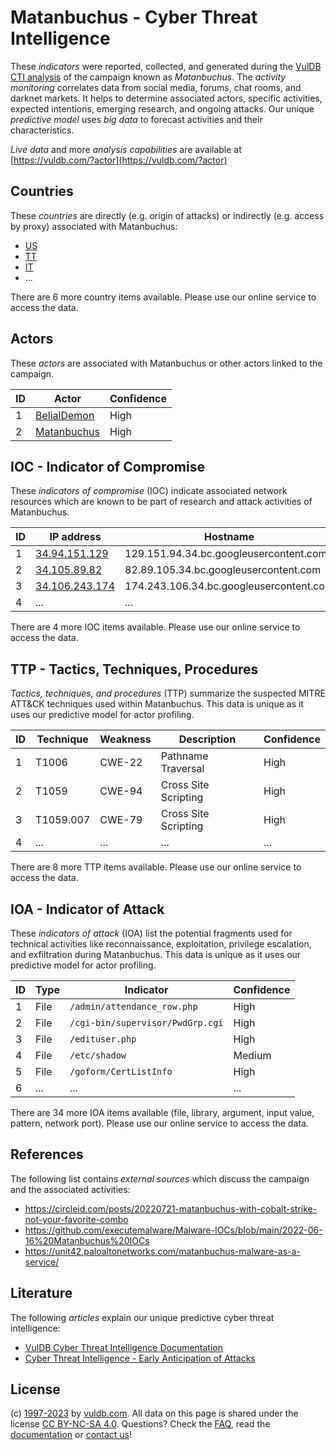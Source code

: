 # Matanbuchus - Cyber Threat Intelligence

These _indicators_ were reported, collected, and generated during the [VulDB CTI analysis](https://vuldb.com/?kb.cti) of the campaign known as _Matanbuchus_. The _activity monitoring_ correlates data from social media, forums, chat rooms, and darknet markets. It helps to determine associated actors, specific activities, expected intentions, emerging research, and ongoing attacks. Our unique _predictive model_ uses _big data_ to forecast activities and their characteristics.

_Live data_ and more _analysis capabilities_ are available at [https://vuldb.com/?actor](https://vuldb.com/?actor)

## Countries

These _countries_ are directly (e.g. origin of attacks) or indirectly (e.g. access by proxy) associated with Matanbuchus:

* [US](https://vuldb.com/?country.us)
* [TT](https://vuldb.com/?country.tt)
* [IT](https://vuldb.com/?country.it)
* ...

There are 6 more country items available. Please use our online service to access the data.

## Actors

These _actors_ are associated with Matanbuchus or other actors linked to the campaign.

ID | Actor | Confidence
-- | ----- | ----------
1 | [BelialDemon](https://vuldb.com/?actor.belialdemon) | High
2 | [Matanbuchus](https://vuldb.com/?actor.matanbuchus) | High

## IOC - Indicator of Compromise

These _indicators of compromise_ (IOC) indicate associated network resources which are known to be part of research and attack activities of Matanbuchus.

ID | IP address | Hostname | Actor | Confidence
-- | ---------- | -------- | ----- | ----------
1 | [34.94.151.129](https://vuldb.com/?ip.34.94.151.129) | 129.151.94.34.bc.googleusercontent.com | [BelialDemon](https://vuldb.com/?actor.belialdemon) | Medium
2 | [34.105.89.82](https://vuldb.com/?ip.34.105.89.82) | 82.89.105.34.bc.googleusercontent.com | [BelialDemon](https://vuldb.com/?actor.belialdemon) | Medium
3 | [34.106.243.174](https://vuldb.com/?ip.34.106.243.174) | 174.243.106.34.bc.googleusercontent.com | [BelialDemon](https://vuldb.com/?actor.belialdemon) | Medium
4 | ... | ... | ... | ...

There are 4 more IOC items available. Please use our online service to access the data.

## TTP - Tactics, Techniques, Procedures

_Tactics, techniques, and procedures_ (TTP) summarize the suspected MITRE ATT&CK techniques used within Matanbuchus. This data is unique as it uses our predictive model for actor profiling.

ID | Technique | Weakness | Description | Confidence
-- | --------- | -------- | ----------- | ----------
1 | T1006 | CWE-22 | Pathname Traversal | High
2 | T1059 | CWE-94 | Cross Site Scripting | High
3 | T1059.007 | CWE-79 | Cross Site Scripting | High
4 | ... | ... | ... | ...

There are 8 more TTP items available. Please use our online service to access the data.

## IOA - Indicator of Attack

These _indicators of attack_ (IOA) list the potential fragments used for technical activities like reconnaissance, exploitation, privilege escalation, and exfiltration during Matanbuchus. This data is unique as it uses our predictive model for actor profiling.

ID | Type | Indicator | Confidence
-- | ---- | --------- | ----------
1 | File | `/admin/attendance_row.php` | High
2 | File | `/cgi-bin/supervisor/PwdGrp.cgi` | High
3 | File | `/edituser.php` | High
4 | File | `/etc/shadow` | Medium
5 | File | `/goform/CertListInfo` | High
6 | ... | ... | ...

There are 34 more IOA items available (file, library, argument, input value, pattern, network port). Please use our online service to access the data.

## References

The following list contains _external sources_ which discuss the campaign and the associated activities:

* https://circleid.com/posts/20220721-matanbuchus-with-cobalt-strike-not-your-favorite-combo
* https://github.com/executemalware/Malware-IOCs/blob/main/2022-06-16%20Matanbuchus%20IOCs
* https://unit42.paloaltonetworks.com/matanbuchus-malware-as-a-service/

## Literature

The following _articles_ explain our unique predictive cyber threat intelligence:

* [VulDB Cyber Threat Intelligence Documentation](https://vuldb.com/?kb.cti)
* [Cyber Threat Intelligence - Early Anticipation of Attacks](https://www.scip.ch/en/?labs.20201022)

## License

(c) [1997-2023](https://vuldb.com/?kb.changelog) by [vuldb.com](https://vuldb.com/?kb.about). All data on this page is shared under the license [CC BY-NC-SA 4.0](https://creativecommons.org/licenses/by-nc-sa/4.0/). Questions? Check the [FAQ](https://vuldb.com/?kb.faq), read the [documentation](https://vuldb.com/?kb) or [contact us](https://vuldb.com/?contact)!
